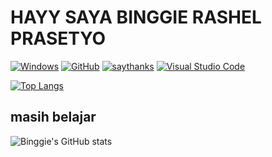 # HAYY SAYA BINGGIE RASHEL PRASETYO

[![Windows](https://svgshare.com/i/ZhY.svg)](https://svgshare.com/i/ZhY.svg)
[![GitHub](https://badgen.net/badge/icon/github?icon=github&label)](https://github.com)
[![saythanks](https://img.shields.io/badge/say-thanks-ff69b4.svg)](https://saythanks.io/to/kennethreitz)
[![Visual Studio Code](https://img.shields.io/badge/--007ACC?logo=visual%20studio%20code&logoColor=ffffff)](https://code.visualstudio.com/)


[![Top Langs](https://github-readme-stats.vercel.app/api/top-langs/?username=fuumasite)](https://github.com/fuuamsite/github-readme-stats)
<br />
## masih belajar
![Binggie's GitHub stats](https://github-readme-stats.vercel.app/api?username=fuumasite&show_icons=true)
